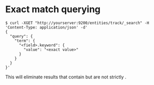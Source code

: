 # Exact match querying

    $ curl -XGET "http://yourserver:9200/entities/track/_search" -H 'Content-Type: application/json' -d' 
    {
      "query": {
        "term": {
          "<field>.keyword": {
            "value": "<exact value>"
          }
        }
      }
    }'

This will eliminate results that contain <exact value> but are not strictly <exact value>.
